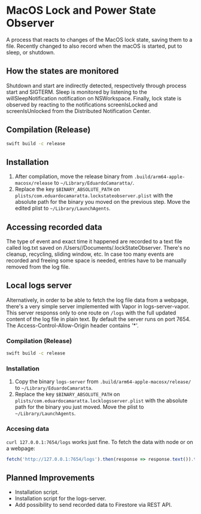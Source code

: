 # MacOS Lock and Power State Observer

A process that reacts to changes of the MacOS lock state, saving them to a file. Recently changed to also record when the macOS is started, put to sleep, or shutdown.

## How the states are monitored

Shutdown and start are indirectly detected, respectively through process start and SIGTERM. Sleep is monitored by listening to the willSleepNotification notification on NSWorkspace. Finally, lock state is observed by reacting to the notifications screenIsLocked and screenIsUnlocked from the Distributed Notification Center.

## Compilation (Release)

```bash
swift build -c release
```

## Installation

1. After compilation, move the release binary from `.build/arm64-apple-macosx/release` to `~/Library/EduardoCamaratta/`.
2. Replace the key `$BINARY_ABSOLUTE_PATH` on `plists/com.eduardocamaratta.lockstateobserver.plist` with the absolute path for the binary you moved on the previous step. Move the edited plist to `~/Library/LaunchAgents`.

## Accessing recorded data

The type of event and exact time it happened are recorded to a text file called log.txt saved on /Users/<user>/Documents/.lockStateObserver. There's no cleanup, recycling, sliding window, etc. In case too many events are recorded and freeing some space is needed, entries have to be manually removed from the log file.

## Local logs server

Alternatively, in order to be able to fetch the log file data from a webpage, there's a very simple server implemented with Vapor in logs-server-vapor. This server responss only to one route on `/logs` with the full updated content of the log file in plain text. By default the server runs on port 7654. The Access-Control-Allow-Origin header contains '*'.

### Compilation (Release)

```bash
swift build -c release
```

### Installation

1. Copy the binary `logs-server` from `.build/arm64-apple-macosx/release/` to `~/Library/EduardoCamaratta`.
2. Replace the key `$BINARY_ABSOLUTE_PATH` on `plists/com.eduardocamaratta.locklogsserver.plist` with the absolute path for the binary you just moved. Move the plist to `~/Library/LaunchAgents`.

### Accesing data

`curl 127.0.0.1:7654/logs` works just fine. To fetch the data with node or on a webpage:

```javascript
fetch('http://127.0.0.1:7654/logs').then(response => response.text()).then(t => console.log(t))
```

## Planned Improvements

* Installation script.
* Installation script for the logs-server.
* Add possibility to send recorded data to Firestore via REST API.